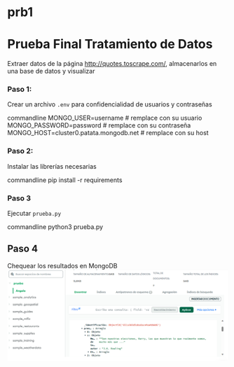 # prb1
# Prueba Final Tratamiento de Datos

Extraer datos de la página http://quotes.toscrape.com/, almacenarlos en una base de datos y visualizar

### Paso 1:

Crear un archivo `.env` para confidencialidad de usuarios y contraseñas

commandline
MONGO_USER=username # remplace con su usuario
MONGO_PASSWORD=password # remplace con su contraseña
MONGO_HOST=cluster0.patata.mongodb.net # remplace con su host

### Paso 2:

Instalar las librerías necesarias

commandline
pip install -r requirements


### Paso 3

Ejecutar `prueba.py`

commandline
python3 prueba.py


## Paso 4

Chequear los resultados en MongoDB
![img.png](img.png)
